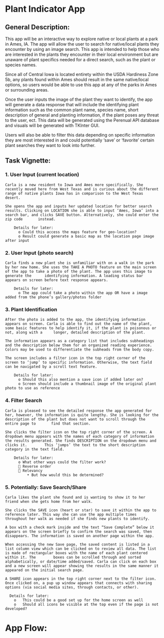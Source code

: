 # Plant Indicator App

## General Description:
This app will be an interactive way to explore native or local plants at a park in Ames, IA. The app will allow the user to search for native/local plants they encounter by using an image search. This app is intended to help those who are interested in the plants they encounter in their local environment but are unaware of plant specifics needed for a direct search, such as the plant or species names.

Since all of Central Iowa is located entirety within the USDA Hardiness Zone 5b, any plants found within Ames should result in the same native/local options, so users would be able to use this app at any of the parks in Ames or surrounding areas.

Once the user inputs the image of the plant they want to identify, the app will generate a data response that will include the identifying plant information such as the common plant name, species name, short description of general and planting information, if the plant poses any threat to the user, ect. This data will be generated using the Perenual API database and visuals will be generated with TKInter GUI.

Users will also be able to filter this data depending on specific information they are most interested in and could potentially ‘save’ or ‘favorite’ certain plant searches they want to look into further.

## Task Vignette:
### 1.	User Input (current location)

    Carla is a new resident to Iowa and Ames more specifically. She recently moved here from West Texas and is curious about the different range of native plants Iowa has in comparison to the West Texas desert.

  	She opens the app and inputs her updated location for better search results. Clicking on LOCATION she is able to input ‘Ames, Iowa’ into a search bar, and clicks SAVE button. Alternatively, she could enter the zip code       instead.

        Details for later:
          o	Could this access the maps feature for geo-location?
          o	Result could generate a basic map as the location page image after input


### 2.	User Input (photo search)

    Carla finds a new plant she is unfamiliar with on a walk in the park by her new home. She uses the TAKE A PHOTO feature on the main screen of the app to take a photo of the plant. The app uses this image to generate the      identifying information. A loading status bar appears on screen before text response appears.

        Details for later:
          o	The app could take a photo within the app OR have a image added from the phone’s gallery/photos folder


### 3.	Plant Identification

    After the photo is added to the app, the identifying information appears on screen. Carla is able to find out the name of the plant, some basic features to help identify it, if the plant is poisonous or not, along with a     longer, detailed description of the plant. 

    The information appears as a category list that includes subheadings and the description below them for an organized reading experience. Colors may be used to differentiate the subheads from the body copy.

    The screen includes a filter icon in the top right corner of the screen to ‘jump’ to specific information. Otherwise, the text field can be navigated by a scroll text feature.

        Details for later:
          o	Should this also mention a save icon if added later on?
          o	Screen should include a thumbnail image of the original plant photo to use as reference

### 4.	Filter Search

    Carla is pleased to see the detailed response the app generated for her, however, the information is quite lengthy. She is looking for the description of the plant but does not want to scroll through the entire page to       find that section. 

    She clicks the filter icon on the top right corner of the screen. A dropdown menu appears with the names of each category of information the results generated. She finds DESCRIPTION on the dropdown menu and clicks it.        This ‘jumps’ the text to the short description category in the text field.

        Details for later:
          o	What other ways could the filter work?
          	Reverse order
          	Relevancy
              •	But how would this be determined?

### 5.	Potentially: Save Search/Share

    Carla likes the plant she found and is wanting to show it to her friend when she gets home from her walk. 

    She clicks the SAVE icon (heart or star) to save it within the app to reference later. This way she can use the app multiple times throughout her walk as needed if she finds new plants to identify.

    A box with a check mark inside and the text “Save Complete” below it appears on the screen briefly to confirm the search was saved, then disappears. The information is saved on another page within the app.

    When accessing the new Save page, the saved content is listed in a list column view which can be clicked on to review all data. The list is made of rectangular boxes with the name of each plant centered within it. The        boxes can be scrolled through and sorted alphabetically, or date/time added/saved. Carla can click on each box and a new screen will appear showing the results in the same manner it appeared on the initial search page. 

    A SHARE icon appears in the top right corner next to the filter icon. Once clicked on, a pup up window appears that connects with sharing options (via social media sites, through contacts, or other).

      Details for later:
        o	This could be a good set up for the home screen as well
        o	Should all icons be visible at the top even if the page is not developed?


# App Flow:


